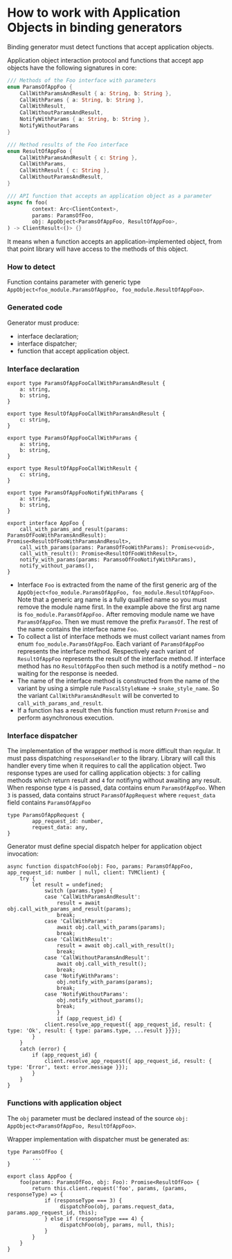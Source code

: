 # How to work with Application Objects in binding generators

Binding generator must detect functions that accept application objects.

Application object interaction protocol and functions that accept app objects have the following signatures in core:

```rust
/// Methods of the Foo interface with parameters
enum ParamsOfAppFoo {
    CallWithParamsAndResult { a: String, b: String },
    CallWithParams { a: String, b: String },
    CallWithResult,
    CallWithoutParamsAndResult,
    NotifyWithParams { a: String, b: String },
    NotifyWithoutParams
}

/// Method results of the Foo interface
enum ResultOfAppFoo {
    CallWithParamsAndResult { c: String },
    CallWithParams,
    CallWithResult { c: String },
    CallWithoutParamsAndResult,
}

/// API function that accepts an application object as a parameter
async fn foo(
		context: Arc<ClientContext>,
		params: ParamsOfFoo,
		obj: AppObject<ParamsOfAppFoo, ResultOfAppFoo>,
) -> ClientResult<()> {}
```

It means when a function accepts an application-implemented object, from that point library will have access to the methods of this object.

### How to detect

Function contains parameter with generic type `AppObject<foo_module.ParamsOfAppFoo, foo_module.ResultOfAppFoo>`.

### Generated code

Generator must produce:

* interface declaration;
* interface dispatcher;
* function that accept application object.

### Interface declaration

```tsx
export type ParamsOfAppFooCallWithParamsAndResult {
    a: string,
    b: string,
}

export type ResultOfAppFooCallWithParamsAndResult {
    c: string,
}

export type ParamsOfAppFooCallWithParams {
    a: string,
    b: string,
}

export type ResultOfAppFooCallWithResult {
    c: string,
}

export type ParamsOfAppFooNotifyWithParams {
    a: string,
    b: string,
}

export interface AppFoo {
    call_with_params_and_result(params: ParamsOfFooWithParamsAndResult): Promise<ResultOfFooWithParamsAndResult>,
    call_with_params(params: ParamsOfFooWithParams): Promise<void>,
    call_with_result(): Promise<ResultOfFooWithResult>,
    notify_with_params(params: ParamsoOfFooNotifyWithParams),
    notify_without_params(),
}
```

* Interface `Foo` is extracted from the name of the first generic arg of the `AppObject<foo_module.ParamsOfAppFoo, foo_module.ResultOfAppFoo>`. Note that a generic arg name is a fully qualified name so you must remove the module name first. In the example above the first arg name is `foo_module.ParamsOfAppFoo.` After removing module name we have `ParamsOfAppFoo`. Then we must remove the prefix `ParamsOf`. The rest of the name contains the interface name `Foo`.
* To collect a list of interface methods we must collect variant names from enum `foo_module.ParamsOfAppFoo`. Each variant of `ParamsOfAppFoo` represents the interface method. Respectively each variant of `ResultOfAppFoo` represents the result of the interface method. If interface method has no `ResultOfAppFoo` then such method is a notify method – no waiting for the response is needed.
* The name of the interface method is constructed from the name of the variant by using a simple rule `PascalStyleName` → `snake_style_name`. So the variant `CallWithParamsAndResult` will be converted to `call_with_params_and_result`.
* If a function has a result then this function must return `Promise` and perform asynchronous execution.

### Interface dispatcher

The implementation of the wrapper method is more difficult than regular. It must pass dispatching `responseHandler` to the library. Library will call this handler every time when it requires to call the application object. Two response types are used for calling application objects: `3` for calling methods which return result and `4` for notifiyng without awaiting any result. When response type `4` is passed, data contains enum `ParamsOfAppFoo`. When `3` is passed, data contains struct `ParamsOfAppRequest` where `request_data` field contains `ParamsOfAppFoo`

```tsx
type ParamsOfAppRequest {
		app_request_id: number,
		request_data: any,
}
```

Generator must define special dispatch helper for application object invocation:

```tsx
async function dispatchFoo(obj: Foo, params: ParamsOfAppFoo, app_request_id: number | null, client: TVMClient) {
    try {
        let result = undefined;
		    switch (params.type) {
		    case 'CallWithParamsAndResult':
		        result = await obj.call_with_params_and_result(params);
		        break;
		    case 'CallWithParams':
		        await obj.call_with_params(params);
		        break;
		    case 'CallWithResult':
		        result = await obj.call_with_result();
		        break;
		    case 'CallWithoutParamsAndResult':
		        await obj.call_with_result();
		        break;
		    case 'NotifyWithParams':
		        obj.notify_with_params(params);
		        break;
		    case 'NotifyWithoutParams':
		        obj.notify_without_params();
		        break;
				}
				if (app_request_id) {
            client.resolve_app_request({ app_request_id, result: { type: 'Ok', result: { type: params.type, ...result }}});
        }
    }
    catch (error) {
        if (app_request_id) {
            client.resolve_app_request({ app_request_id, result: { type: 'Error', text: error.message }});
        }
    }
}
```

### Functions with application object

The `obj` parameter must be declared instead of the source `obj: AppObject<ParamsOfAppFoo, ResultOfAppFoo>`.

Wrapper implementation with dispatcher must be generated as:

```tsx
type ParamsOfFoo {
		...
}

export class AppFoo {
    foo(params: ParamsOfFoo, obj: Foo): Promise<ResultOfFoo> {
        return this.client.request('foo', params, (params, responseType) => {
            if (responseType === 3) {
                 dispatchFoo(obj, params.request_data, params.app_request_id, this);
            } else if (responseType === 4) {
                 dispatchFoo(obj, params, null, this);
            }
        }
    }
}
```
